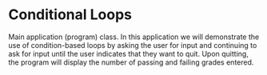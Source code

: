 # Conditional Loops

Main application (program) class.
In this application we will demonstrate the use of condition-based
loops by asking the user for input and continuing to ask for input
until the user indicates that they want to quit. Upon quitting, the
program will display the number of passing and failing grades
entered.
